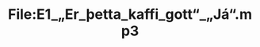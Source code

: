 ---
title: File:E1_„Er_þetta_kaffi_gott“_„Já“.mp3
recording of: „Er þetta kaffi gott?“ „Já.“
reading speed: slow
speaker: E
license: CC0
---